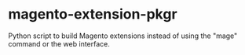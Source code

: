 magento-extension-pkgr
======================

Python script to build Magento extensions instead of using the "mage" command or the web interface.